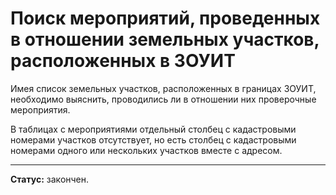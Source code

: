 # Поиск мероприятий, проведенных в отношении земельных участков, расположенных в ЗОУИТ

Имея список земельных участков, расположенных в границах ЗОУИТ, необходимо выяснить, проводились ли в отношении них проверочные мероприятия.

В таблицах с мероприятиями отдельный столбец с кадастровыми номерами участков отсутствует, но есть столбец с кадастровыми номерами одного или нескольких участков вместе с адресом.

___
**Статус:** закончен.
